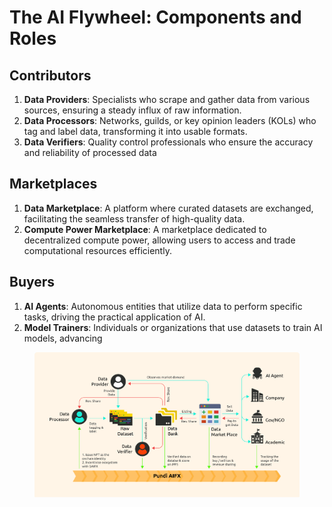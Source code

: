 # The AI Flywheel: Components and Roles

## **Contributors**

1. **Data Providers**: Specialists who scrape and gather data from various sources, ensuring a steady influx of raw information.
2. **Data Processors**: Networks, guilds, or key opinion leaders (KOLs) who tag and label data, transforming it into usable formats.
3. **Data Verifiers**: Quality control professionals who ensure the accuracy and reliability of processed data

## **Marketplaces**

1. **Data Marketplace**: A platform where curated datasets are exchanged, facilitating the seamless transfer of high-quality data.
2. **Compute Power Marketplace**: A marketplace dedicated to decentralized compute power, allowing users to access and trade computational resources efficiently.

## **Buyers**

1. **AI Agents**: Autonomous entities that utilize data to perform specific tasks, driving the practical application of AI.
2. **Model Trainers**: Individuals or organizations that use datasets to train AI models, advancing&#x20;

<figure><img src="../../.gitbook/assets/image13.png" alt=""><figcaption></figcaption></figure>
